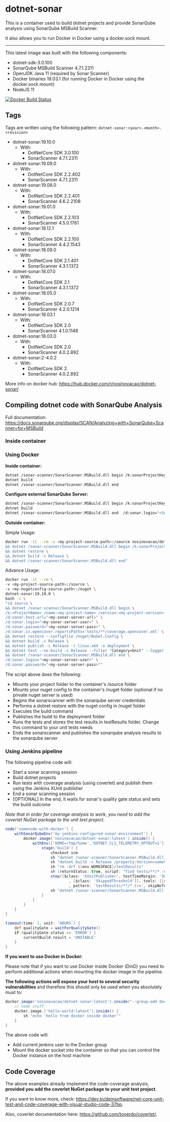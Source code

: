 # dotnet-sonar

This is a container used to build dotnet projects and provide SonarQube analysis using SonarQube MSBuild Scanner.

It also allows you to run Docker in Docker using a docker.sock mount.

----
This latest image was built with the following components:

* dotnet-sdk-3.0.100
* SonarQube MSBuild Scanner 4.7.1.2311
* OpenJDK Java 11 (required by Sonar Scanner)
* Docker binaries 19.03.1 (for running Docker in Docker using the docker.sock mount)
* NodeJS 11

[![Docker Build Status](https://img.shields.io/docker/build/nosinovacao/dotnet-sonar.svg)](dotnet-sonar)

## Tags

Tags are written using the following pattern: `dotnet-sonar:<year>.<month>.<revision>`

* dotnet-sonar:19.10.0
    * With:
        * DotNetCore SDK 3.0.100
        * SonarScanner 4.7.1.2311
* dotnet-sonar:19.09.0
    * With:
        * DotNetCore SDK 2.2.402
        * SonarScanner 4.7.1.2311
* dotnet-sonar:19.08.0
    * With:
        * DotNetCore SDK 2.2.401
        * SonarScanner 4.6.2.2108
* dotnet-sonar:19.01.0
    * With:
        * DotNetCore SDK 2.2.103
        * SonarScanner 4.5.0.1761
* dotnet-sonar:18.12.1
    * With:
        * DotNetCore SDK 2.2.100
        * SonarScanner 4.4.2.1543
* dotnet-sonar:18.09.0
    * With:
        * DotNetCore SDK 2.1.401
        * SonarScanner 4.3.1.1372
* dotnet-sonar:18.07.0
    * With:
        * DotNetCore SDK 2.1
        * SonarScanner 4.3.1.1372
* dotnet-sonar:18.05.0
    * With:
        * DotNetCore SDK 2.0.7
        * SonarScanner 4.2.0.1214
* dotnet-sonar:18.03.1
    * With:
        * DotNetCore SDK 2.0
        * SonarScanner 4.1.0.1148
* dotnet-sonar:18.03.0
    * With:
        * DotNetCore SDK 2.0
        * SonarScanner 4.0.2.892
* dotnet-sonar:2-4.0.2
    * With:
        * DotNetCore SDK 2
        * SonarScanner 4.0.2.892

More info on docker hub: <https://hub.docker.com/r/nosinovacao/dotnet-sonar/>

## Compiling dotnet code with SonarQube Analysis

Full documentation: <https://docs.sonarqube.org/display/SCAN/Analyzing+with+SonarQube+Scanner+for+MSBuild>

### Inside container

### Using Docker

**Inside container:**

```bash
dotnet /sonar-scanner/SonarScanner.MSBuild.dll begin /k:sonarProjectKey
dotnet build
dotnet /sonar-scanner/SonarScanner.MSBuild.dll end
```
**Configure external SonarQube Server:**

```bash
dotnet /sonar-scanner/SonarScanner.MSBuild.dll begin /k:sonarProjectKey /d:sonar.host.url="<SonarQubeServerUrl:Port>" /d:sonar.login="<SonarQubeServerToken>"
dotnet build
dotnet /sonar-scanner/SonarScanner.MSBuild.dll end  /d:sonar.login="<SonarQubeServerToken>"
```

**Outside container:**

Simple Usage:
```bash
docker run -it --rm -v <my-project-source-path>:/source nosinovacao/dotnet-sonar:latest bash -c "cd source \
&& dotnet /sonar-scanner/SonarScanner.MSBuild.dll begin /k:sonarProjectKey /name:sonarProjectName /version:buildVersion \
&& dotnet restore \
&& dotnet build -c Release \
&& dotnet /sonar-scanner/SonarScanner.MSBuild.dll end"
```

Advance Usage:

```bash
docker run -it --rm \
-v <my-project-source-path>:/source \
-v <my-nugetconfig-source-path>:/nuget \
dotnet-sonar:19.10.0 \
bash -c \
"cd source \
&& dotnet /sonar-scanner/SonarScanner.MSBuild.dll begin \
/k:<ProjectName> /name:<my-project-name> /version:<my-project-version> \
/d:sonar.host.url="<my-sonar-server-url>" \
/d:sonar.login="<my-sonar-server-user>" \
/d:sonar.password="<my-sonar-server-pass>" \
/d:sonar.cs.opencover.reportsPaths='tests/**/coverage.opencover.xml' \
&& dotnet restore --configfile /nuget/NuGet.Config \
&& dotnet build -c Release \
&& dotnet publish -c Release -r linux-x64 -o deployment \
&& dotnet test --no-build -c Release --filter "Category=Unit" --logger trx --results-directory testResults /p:CollectCoverage=true /p:CoverletOutputFormat=\"opencover\" \
&& dotnet /sonar-scanner/SonarScanner.MSBuild.dll end \
/d:sonar.login="<my-sonar-server-user>" \
/d:sonar.password="<my-sonar-server-pass>""
```

The script above does the following:
* Mounts your project folder to the container's /source folder
* Mounts your nuget config to the container's /nuget folder (optional if no private nuget server is used)
* Begins the sonarscanner with the sonarqube server credentials
* Performs a dotnet restore with the nuget config in /nuget folder
* Executes the build command
* Publishes the build to the deployment folder
* Runs the tests and stores the test results in testResults folder. Change this command to your unit tests needs
* Ends the sonarscanner and publishes the sonarqube analysis results to the sonarqube server

### Using Jenkins pipeline

The following pipeline code will:

* Start a sonar scanning session
* Build dotnet projects
* Run tests with coverage analysis (using coverlet) and publish them using the Jenkins XUnit publisher
* End a sonar scanning session
* [OPTIONAL] In the end, it waits for sonar's quality gate status and sets the build outcome

*Note that in order for coverage analysis to work, you need to add the coverlet NuGet package to the unit test project.*

```groovy
node('somenode-with-docker') {
    withSonarQubeEnv('my-jenkins-configured-sonar-environment') {
        docker.image('nosinovacao/dotnet-sonar:latest').inside() {
            withEnv(['HOME=/tmp/home','DOTNET_CLI_TELEMETRY_OPTOUT=1']) {
                stage('build') {
                    checkout scm
                    sh "dotnet /sonar-scanner/SonarScanner.MSBuild.dll begin /k:someKey /name:someName /version:someVersion /d:sonar.cs.opencover.reportsPaths='tests/**/coverage.opencover.xml'"
                    sh "dotnet build -c Release /property:Version=someVersion"
                    sh "rm -drf ${env.WORKSPACE}/testResults"
                    sh (returnStatus: true, script: "find tests/**/* -name \'*.csproj\' -print0 | xargs -L1 -0 -P 8 dotnet test --no-build -c Release --logger trx --results-directory ${env.WORKSPACE}/testResults /p:CollectCoverage=true /p:CoverletOutputFormat=opencover")
                    step([$class: 'XUnitPublisher', testTimeMargin: '3000', thresholdMode: 1, thresholds: [[$class: 'FailedThreshold', unstableThreshold: '0']
                            , [$class: 'SkippedThreshold']], tools: [[$class: 'MSTestJunitHudsonTestType', deleteOutputFiles: true, failIfNotNew: false
                            , pattern: 'testResults/**/*.trx', skipNoTestFiles: true, stopProcessingIfError: true]]])
                    sh "dotnet /sonar-scanner/SonarScanner.MSBuild.dll end"
                }
            }
        }
    }
}

timeout(time: 1, unit: 'HOURS') {
    def qualityGate = waitForQualityGate()
    if (qualityGate.status == 'ERROR') {
        currentBuild.result = 'UNSTABLE'
    }
}
```

**If you want to use Docker in Docker**:

Please note that if you want to use Docker inside Docker (DinD) you need to perform additional actions when mounting the docker image in the pipeline.

**The following actions will expose your host to several security vulnerabilities** and therefore this should only be used when you absolutely must to:

```groovy
docker.image('nosinovacao/dotnet-sonar:latest').inside("--group-add docker -v /var/run/docker.sock:/var/run/docker.sock") {
    // Some stuff
    docker.image.('hello-world:latest').inside() {
        sh "echo 'hello from docker inside docker'"
    }
}
```

The above code will:

* Add current jenkins user to the Docker group
* Mount the docker socket into the container so that you can control the Docker instance on the host machine

## Code Coverage

The above examples already implement the code-coverage analysis, **provided you add the coverlet NuGet package to your unit test project**.

If you want to know more, check: <https://dev.to/deinsoftware/net-core-unit-test-and-code-coverage-with-visual-studio-code-37bp>.

Also, coverlet documentation here: <https://github.com/tonerdo/coverlet/>.
